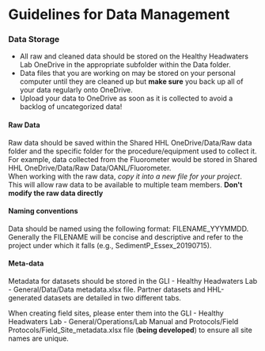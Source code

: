 # Guidelines for Data Management

### Data Storage
* All raw and cleaned data should be stored on the Healthy Headwaters Lab OneDrive in the appropriate subfolder within the Data folder. 
* Data files that you are working on may be stored on your personal computer until they are cleaned up but **make sure** you back up all of your data regularly onto OneDrive. 
* Upload your data to OneDrive as soon as it is collected to avoid a backlog of uncategorized data!

#### Raw Data
Raw data should be saved within the Shared HHL OneDrive/Data/Raw data folder and the specific folder for the procedure/equipment used to collect it. For example, data collected from the Fluorometer would be stored in Shared HHL OneDrive/Data/Raw Data/OANL/Fluorometer.   
When working with the raw data, *copy it into a new file for your project*. This will allow raw data to be available to multiple team members. **Don't modify the raw data directly**  

#### Naming conventions
Data should be named using the following format: FILENAME_YYYMMDD. Generally the FILENAME will be concise and descriptive and refer to the project under which it falls (e.g., SedimentP_Essex_20190715).

#### Meta-data
Metadata for datasets should be stored in the GLI - Healthy Headwaters Lab - General/Data/Data metadata.xlsx file. Partner datasets and HHL-generated datasets are detailed in two different tabs.  
  
When creating field sites, please enter them into the GLI - Healthy Headwaters Lab - General/Operations/Lab Manual and Protocols/Field Protocols/Field_Site_metadata.xlsx file (**being developed**) to ensure all site names are unique.

